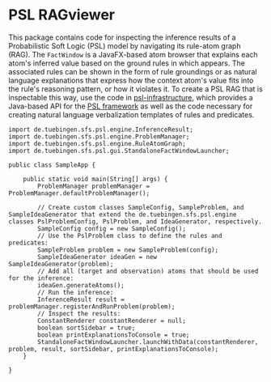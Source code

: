 # PSL RAGviewer

This package contains code for inspecting the inference results of a Probabilistic Soft Logic (PSL) model by navigating its rule-atom graph (RAG).
The `FactWindow` is a JavaFX-based atom browser that explains each atom's inferred value based on the ground rules in which appears.
The associated rules can be shown in the form of rule groundings or as natural language explanations that express how the context atom's value fits into the rule's reasoning pattern, or how it violates it.
To create a PSL RAG that is inspectable this way, use the code in [psl-infrastructure](https://github.com/jdellert/psl-infrastructure), which provides a Java-based API for the [PSL framework](https://psl.linqs.org/) as well as the code necessary for creating natural language verbalization templates of rules and predicates.


```
import de.tuebingen.sfs.psl.engine.InferenceResult;
import de.tuebingen.sfs.psl.engine.ProblemManager;
import de.tuebingen.sfs.psl.engine.RuleAtomGraph;
import de.tuebingen.sfs.psl.gui.StandaloneFactWindowLauncher;

public class SampleApp {

	public static void main(String[] args) {
		ProblemManager problemManager = ProblemManager.defaultProblemManager();

		// Create custom classes SampleConfig, SampleProblem, and SampleIdeaGenerator that extend the de.tuebingen.sfs.psl.engine classes PslProblemConfig, PslProblem, and IdeaGenerator, respectively.
		SampleConfig config = new SampleConfig();
		// Use the PslProblem class to define the rules and predicates:
		SampleProblem problem = new SampleProblem(config);
		SampleIdeaGenerator ideaGen = new SampleIdeaGenerator(problem);
		// Add all (target and observation) atoms that should be used for the inference:
		ideaGen.generateAtoms();
		// Run the inference:
		InferenceResult result = problemManager.registerAndRunProblem(problem);
		// Inspect the results:
		ConstantRenderer constantRenderer = null;
		boolean sortSidebar = true;
		boolean printExplanationsToConsole = true;
		StandaloneFactWindowLauncher.launchWithData(constantRenderer, problem, result, sortSidebar, printExplanationsToConsole);
	}

}
```